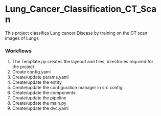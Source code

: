 # Lung_Cancer_Classification_CT_Scan
This project classifies Lung cancer Disease by training on the CT scan images of Lungs


### Workflows

1. The Template.py creates the layeout and files, directories required for the project
2. Create config.yaml
3. Create/update params.yaml
4. Create/update the entity
5. Create/update the configuration manager in src config
6. Create/update the components
7. Create/update the pipeline
8. Create/update the main.py
9. Create/update the dvc.yaml